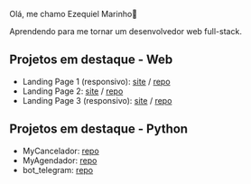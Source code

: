 Olá, me chamo Ezequiel Marinho👋

Aprendendo para me tornar um desenvolvedor web full-stack.

## Projetos em destaque - Web

- Landing Page 1 (responsivo): [site](https://quelzynh0.github.io/landing-page/)  /  [repo](https://github.com/quelzynh0/landing-page)
- Landing Page 2: [site](https://quelzynh0.github.io/landing-page-2/)  /  [repo](https://github.com/quelzynh0/landing-page-2)
- Landing Page 3 (responsivo): [site](https://quelzynh0.github.io/landing-page-3/)  /  [repo](https://github.com/quelzynh0/landing-page-3)

## Projetos em destaque - Python

- MyCancelador: [repo](https://github.com/quelzynh0/MyCancelador)
- MyAgendador: [repo](https://github.com/quelzynh0/MyAgendador)
- bot_telegram: [repo](https://github.com/quelzynh0/bot_telegram)
